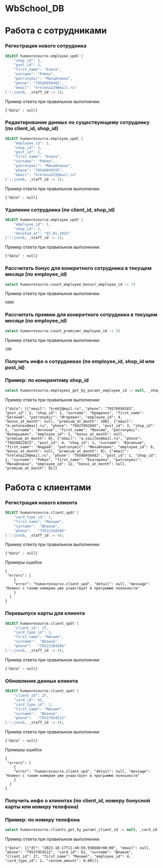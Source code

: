 # WbSchool_DB



# Работа с сотрудниками

### Регистрация нового сотрудника 
```sql
SELECT humanresource.employee_upd('{
    "shop_id": 1,
    "post_id": 1,
    "first_name": "Елена",
    "surname": "Рябко",
    "patronymic": "Михайловна",
    "phone": "79548956482",
    "email": "hrelena229@mail.ru"
}'::jsonb, _staff_id := 1);
```

Пример ответа при правильном выполнении:
```jsonb
{"data" : null}
```

### Редактирование данных по существующему сотруднику (по client_id, shop_id)
```sql
SELECT humanresource.employee_upd('{
    "employee_id": 1,
    "shop_id": 1,
    "post_id": 1,
    "first_name": "Елена",
    "surname": "Рябко",
    "patronymic": "Михайловна",
    "phone": "79548956555",
    "email": "hrelena322@mail.ru"
}'::jsonb, _staff_id := 1);
```

Пример ответа при правильном выполнении:
```jsonb
{"data" : null}
```

### Удаление сотрудника (по client_id, shop_id)
```sql
SELECT humanresource.employee_upd('{
    "employee_id": 1,
    "shop_id": 1,
    "deleted_at": "01.01.2025"
}'::jsonb, _staff_id := 1);
```

Пример ответа при правильном выполнении:
```jsonb
{"data" : null}
```


### Рассчитать бонус для конкретного сотрудника в текущем месяце (по employee_id)
```sql
select humanresource.count_employee_bonus(_employee_id := 3) 
```
Пример ответа при правильном выполнении:
```
5000
```

### Рассчитать премию для конкретного сотрудника в текущем месяце (по employee_id)
```sql
select humanresource.count_premium(_employee_id := 5) 
```
Пример ответа при правильном выполнении:
```
100
```
### Получить инфо о сотрудниках (по employee_id, shop_id или post_id)


### Пример: по конкрентому shop_id
```sql
select humanresource.employees_get_by_param(_employee_id := null, _shop_id := 1, _post_id := null)
```
Пример ответа при правильном выполнении:
```jsonb
{"data": [{"email": "krek2@mail.ru", "phone": "79578956583", "post_id": 2, "shop_id": 1, "surname": "Крещенко", "first_name": "Евгений", "patronymic": "Игоревич", "employee_id": 4, "bonus_at_month": null, "premium_at_month": 100}, {"email": "m.antonov@mail.ru", "phone": "79427892845", "post_id": 3, "shop_id": 1, "surname": "Антонов", "first_name": "Максим", "patronymic": "Валерьевич", "employee_id": 5, "bonus_at_month": null, "premium_at_month": 0}, {"email": "a.vasilev@mail.ru", "phone": "79428822823", "post_id": 4, "shop_id": 1, "surname": "Васильев", "first_name": "Андрей", "patronymic": "Михайлович", "employee_id": 6, "bonus_at_month": null, "premium_at_month": 0}, {"email": "hrelena229@mail.ru", "phone": "79548956482", "post_id": 1, "shop_id": 1, "surname": "Рябко", "first_name": "Екатерина", "patronymic": "Михайловна", "employee_id": 12, "bonus_at_month": null, "premium_at_month": 0}]}
```


# Работа с клиентами

### Регистрация нового клиента 
```sql
SELECT humanresource.client_upd('{
    "card_type_id": 1,
    "first_name": "Михаил",
    "surname":  "Шпаков",
    "phone":   "79522384566"
}'::jsonb, _staff_id := 4);
```
Пример ответа при правильном выполнении:
```jsonb
{"data" : null}
```

Примеры ошибок
```jsonb 
{
 "errors": [
    {
    "error": "humanresource.client_upd", "detail": null, "message": "Клиент с таким номером уже учавствует в программе лояльности"
    }
  ]
}
```

### Перевыпуск карты для клиента 
```sql
SELECT humanresource.client_upd('{
    "client_id": 27,
    "card_type_id": 1,
    "first_name": "Михаил",
    "surname":  "Шпаков",
    "phone":   "79522384566"
}'::jsonb, _staff_id := 4);
```
Пример ответа при правильном выполнении:
```jsonb
{"data" : null}
```

### Обновление данных клиента 
```sql
SELECT humanresource.client_upd('{
    "client_id": 27,
    "card_id": 61,
    "card_type_id": 1,
    "first_name": "Михаил",
    "surname":  "Шпаков",
    "phone":   "79537954522"
}'::jsonb, _staff_id := 4);
```
Пример ответа при правильном выполнении:
```jsonb
{"data" : null}
```

Примеры ошибок
```jsonb 
{
 "errors": [
    {
    "error": "humanresource.client_upd", "detail": null, "message": "Клиент с таким номером уже учавствует в программе лояльности"
    }
  ]
}
```

### Получить инфо о клиентах (по client_id, номеру бонусной карты или номеру телефона)


### Пример: по номеру телефона
```sql
select humanresource.clients_get_by_param(_client_id := null, _card_id := null, _phone := '79537954522')
```
Пример ответа при правильном выполнении:
```jsonb
{"data": [{"dt": "2023-10-17T11:49:59.936688+00:00", "email": null, "phone": "79537954522", "card_id": 61, "surname": "Шпаков", "client_id": 27, "first_name": "Михаил", "employee_id": 4, "card_type_id": 1, "ransom_amount": 0.00}]}
```